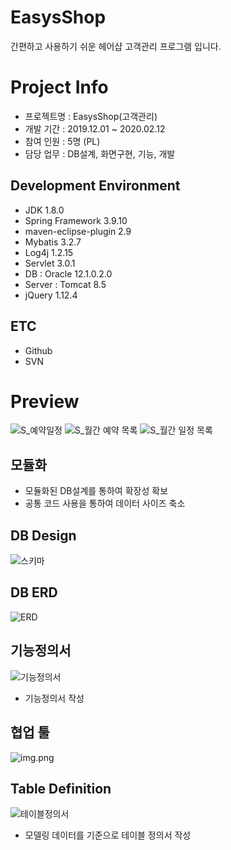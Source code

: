 # EasysShop
간편하고 사용하기 쉬운 헤어샵 고객관리 프로그램 입니다.

# Project Info
- 프로젝트명 : EasysShop(고객관리)
- 개발 기간 : 2019.12.01 ~ 2020.02.12
- 참여 인원 : 5명 (PL)
- 담당 업무 : DB설계, 화면구현, 기능, 개발

## Development Environment
- JDK 1.8.0
- Spring Framework 3.9.10
- maven-eclipse-plugin 2.9
- Mybatis 3.2.7
- Log4j 1.2.15
- Servlet 3.0.1
- DB : Oracle 12.1.0.2.0
- Server : Tomcat 8.5
- jQuery 1.12.4

## ETC
- Github
- SVN

# Preview 
![S_예약일정](https://user-images.githubusercontent.com/58777597/75116068-d158b400-56a7-11ea-9442-89c4735ff4c8.PNG)
![S_월간 예약 목록](https://user-images.githubusercontent.com/58777597/75116069-d3227780-56a7-11ea-8afe-8dccbf875948.PNG)
![S_월간 일정 목록](https://user-images.githubusercontent.com/58777597/75116071-d453a480-56a7-11ea-8b30-b5c14e011a3c.PNG)

## 모듈화
- 모듈화된 DB설계를 통하여 확장성 확보
- 공통 코드 사용을 통하여 데이터 사이즈 축소

## DB Design
![스키마](https://user-images.githubusercontent.com/58777597/75116208-44165f00-56a9-11ea-95ee-79a805950688.PNG)

## DB ERD
![ERD](https://user-images.githubusercontent.com/58777597/75116212-52647b00-56a9-11ea-8a9a-36c8735aec4d.png)

## 기능정의서
![기능정의서](https://user-images.githubusercontent.com/58777597/75116252-b7b86c00-56a9-11ea-9ea7-3e56868b11be.png)
- 기능정의서 작성

## 협업 툴
![img.png](www.notion.so/image/https%3A%2F%2Fs3-us-west-2.amazonaws.com%2Fsecure.notion-static.com%2Fc3c9469a-3929-46b4-9941-bb8e284c93d4%2FUntitled.png?table=block&id=d8a7cb63-6346-434a-9a6c-6ab63c6b5436&width=1920&userId=6fccea26-95c2-4666-8989-cbba516a665f&cache=v2)

## Table Definition
![테이블정의서](https://user-images.githubusercontent.com/58777597/75116220-601a0080-56a9-11ea-8fc5-1cb5826fbbf6.png)
- 모델링 데이터를 기준으로 테이블 정의서 작성